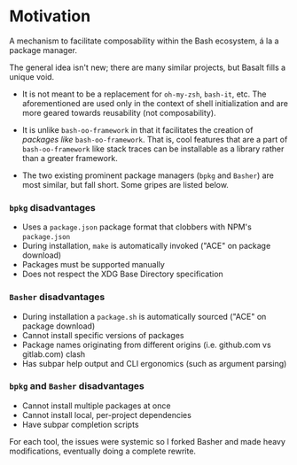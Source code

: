 # Motivation

A mechanism to facilitate composability within the Bash ecosystem, á la a package manager.

The general idea isn't new; there are many similar projects, but Basalt fills a unique void.

- It is not meant to be a replacement for `oh-my-zsh`, `bash-it`, etc. The aforementioned are used only in the context of shell initialization and are more geared towards reusability (not composability).

- It is unlike `bash-oo-framework` in that it facilitates the creation of _packages like_ `bash-oo-framework`. That is, cool features that are a part of `bash-oo-framework` like stack traces can be installable as a library rather than a greater framework.

- The two existing prominent package managers (`bpkg` and `Basher`) are most similar, but fall short. Some gripes are listed below.

### `bpkg` disadvantages

- Uses a `package.json` package format that clobbers with NPM's `package.json`
- During installation, `make` is automatically invoked ("ACE" on package download)
- Packages must be supported manually
- Does not respect the XDG Base Directory specification

### `Basher` disadvantages

- During installation a `package.sh` is automatically sourced ("ACE" on package download)
- Cannot install specific versions of packages
- Package names originating from different origins (i.e. github.com vs gitlab.com) clash
- Has subpar help output and CLI ergonomics (such as argument parsing)

### `bpkg` and `Basher` disadvantages

- Cannot install multiple packages at once
- Cannot install local, per-project dependencies
- Have subpar completion scripts


For each tool, the issues were systemic so I forked Basher and made heavy modifications, eventually doing a complete rewrite.
